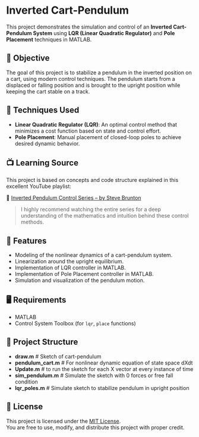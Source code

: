 # Inverted Cart-Pendulum
This project demonstrates the simulation and control of an **Inverted Cart-Pendulum System** using **LQR (Linear Quadratic Regulator)** and **Pole Placement** techniques in MATLAB.

## 🎯 Objective

The goal of this project is to stabilize a pendulum in the inverted position on a cart, using modern control techniques. The pendulum starts from a displaced or falling position and is brought to the upright position while keeping the cart stable on a track.

## 🧠 Techniques Used

- **Linear Quadratic Regulator (LQR)**: An optimal control method that minimizes a cost function based on state and control effort.
- **Pole Placement**: Manual placement of closed-loop poles to achieve desired dynamic behavior.

## 📺 Learning Source

This project is based on concepts and code structure explained in this excellent YouTube playlist:

📘 [Inverted Pendulum Control Series – by Steve Brunton](https://youtube.com/playlist?list=PLMrJAkhIeNNR20Mz-VpzgfQs5zrYi085m&si=Xf09VGBPqjSV6Xvo)

> I highly recommend watching the entire series for a deep understanding of the mathematics and intuition behind these control methods.

## 🧪 Features

- Modeling of the nonlinear dynamics of a cart-pendulum system.
- Linearization around the upright equilibrium.
- Implementation of LQR controller in MATLAB.
- Implementation of Pole Placement controller in MATLAB.
- Simulation and visualization of the pendulum motion.

## 🖥️ Requirements

- MATLAB 
- Control System Toolbox (for `lqr`, `place` functions)

## 📂 Project Structure
 - **draw.m** # Sketch of cart-pendulum
 - **pendulum_cart.m**  # For nonlinear dynamic equation of state space dXdt
 - **Update.m** # to run the sketch for each X vector at every instance of time
 - **sim_pendulum.m** # Simulate the sketch with 0 forces or free fall condition
 - **lqr_poles.m** # Simulate sketch to stabilize pendulum in upright position

## 📄 License

This project is licensed under the [MIT License](LICENSE).  
You are free to use, modify, and distribute this project with proper credit.

